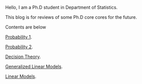 Hello, I am a Ph.D student in Department of Statistics.

This blog is for reviews of some Ph.D core cores for the future.

Contents are below

[Probability 1](./probability1.html).

[Probability 2](./probability2.html).

[Decision Theory](./dec.html).

[Generalized Linear Models](./glm.html).

[Linear Models](./lm.html).


